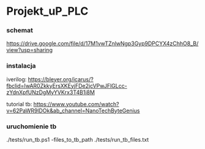 # Projekt_uP_PLC

### schemat
https://drive.google.com/file/d/17M1vwTZnlwNgp3Gyp9DPCYX4zChhO8_B/view?usp=sharing

### instalacja
iverilog:
https://bleyer.org/icarus/?fbclid=IwAR0ZkkyErsXKEyjFDe2jcVPwJFlGLcc-zYdnXpfUNzDgMyYVKrx3T4B1i8M

tutorial tb:
https://www.youtube.com/watch?v=62PaWR9lDOk&ab_channel=NanoTechByteGenius

### uruchomienie tb
./tests/run_tb.ps1 -files_to_tb_path ./tests/run_tb_files.txt